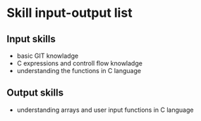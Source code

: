 # Skill input-output list

## Input skills
- basic GIT knowladge
- C expressions and controll flow knowladge
- understanding the functions in C language

## Output skills
- understanding arrays and user input functions in C language
